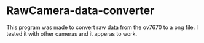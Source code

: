 RawCamera-data-converter
========================

This program was made to convert raw data from the ov7670 to a png file. I tested it with other cameras and it apperas to work.
